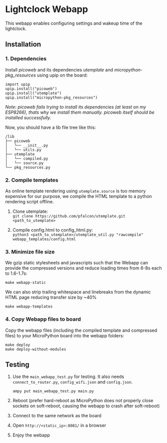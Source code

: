 # Lightclock Webapp

This webapp enables configuring settings and wakeup time of the lightclock.

## Installation

### 1. Dependencies

Install *picoweb* and its dependencies *utemplate* and *micropython-pkg_resources* using upip on the board:

    import upip
    upip.install("picoweb")
    upip.install("utemplate")
    upip.install("micropython-pkg_resources")

*Note: picoweb fails trying to install its dependencies (at least on my ESP8266), thats why we install them manually. picoweb itself should be installed successfully.*

Now, you should have a lib file tree like this:

    /lib
    ├── picoweb
    │   └── __init__.py
    │   └── utils.py
    ├── utemplate
    │   └── compiled.py
    │   └── source.py
    └── pkg_resources.py

### 2. Compile templates

As online template rendering using `utemplate.source` is too memory expensive for our purpose, we compile the HTML template to a python rendering script offline.

1. Clone utemplate:  
    `git clone https://github.com/pfalcon/utemplate.git <path_to_utemplate>`

2. Compile config.html to config_html.py:  
    `python3 <path_to_utemplate>/utemplate_util.py "rawcompile" webapp_templates/config.html`

### 3. Minimize file size

We gzip static stylesheets and javascripts such that the Webapp can provide the compressed versions and reduce loading times from 6-8s each to 1.6-1.7s:

    make webapp-static

We can also strip trailing whitespace and linebreaks from the dynamic HTML page reducing transfer size by ~40%

    make webapp-templates

### 4. Copy Webapp files to board

Copy the webapp files (including the compiled template and compressed files) to your MicroPython board into the webapp folders:

    make deploy
    make deploy-without-modules

## Testing

1. Use the `main_webapp_test.py` for testing. It also needs `connect_to_router.py`, `config_wifi.json` and `config.json`.

    `ampy put main_webapp_test.py main.py`
2. Reboot (prefer hard-reboot as MicroPython does not properly close sockets on soft-reboot, causing the webapp to crash after soft-reboot)
3. Connect to the same network as the board
4. Open `http://<static_ip>:8081/` in a browser
5. Enjoy the webapp
